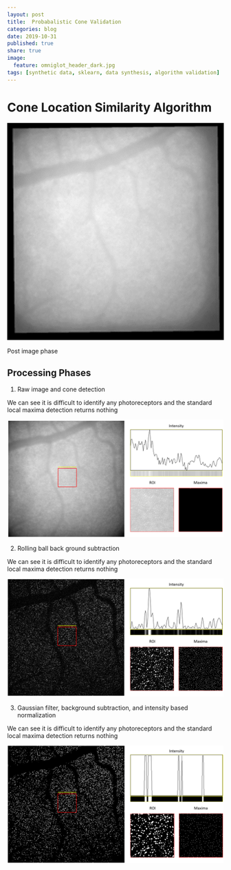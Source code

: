 ```yaml
---
layout: post
title: 	Probabalistic Cone Validation
categories: blog
date: 2019-10-31
published: true
share: true
image:
  feature: omniglot_header_dark.jpg
tags: [synthetic data, sklearn, data synthesis, algorithm validation]
---
```


# Cone Location Similarity Algorithm 

![](/images/blogs/probabalistic_CLS/raw_frames.gif)

Post image phase

## Processing Phases

1) Raw image and cone detection

We can see it is difficult to identify any photoreceptors and the standard local maxima detection returns nothing

![](/images/blogs/probabalistic_CLS/image_proc_01.png)

2) Rolling ball back ground subtraction

We can see it is difficult to identify any photoreceptors and the standard local maxima detection returns nothing

![](/images/blogs/probabalistic_CLS/image_proc_02.png)

3) Gaussian filter, background subtraction, and intensity based normalization

We can see it is difficult to identify any photoreceptors and the standard local maxima detection returns nothing

![](/images/blogs/probabalistic_CLS/image_proc_03.png)
